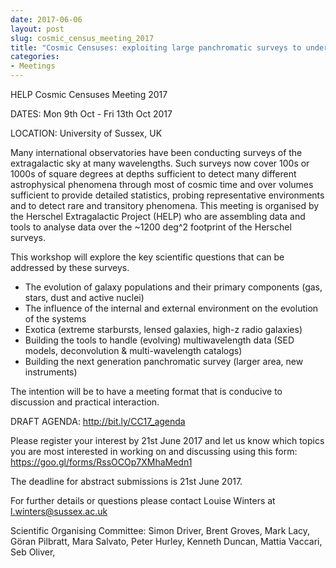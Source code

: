 ```yaml
---
date: 2017-06-06
layout: post
slug: cosmic_census_meeting_2017
title: "Cosmic Censuses: exploiting large panchromatic surveys to understand extragalactic populations"
categories:
- Meetings
---
```

HELP Cosmic Censuses Meeting 2017

DATES: Mon 9th Oct - Fri 13th Oct 2017

LOCATION: University of Sussex, UK

Many international observatories have been conducting surveys of the
extragalactic sky at many wavelengths. Such surveys now cover 100s or 1000s of
square degrees at depths sufficient to detect many different astrophysical
phenomena through most of cosmic time and over volumes sufficient to provide
detailed statistics, probing representative environments and to detect rare and
transitory phenomena. This meeting is organised by the Herschel Extragalactic
Project (HELP) who are assembling data and tools to analyse data over the ~1200
deg^2 footprint of the Herschel surveys.

This workshop will explore the key scientific questions that can be addressed by
these surveys.

- The evolution of galaxy populations and their primary components (gas, stars, dust and active nuclei)
-  The influence of the internal and external environment on the evolution of the systems
- Exotica (extreme starbursts, lensed galaxies, high-z radio galaxies)
-  Building the tools to handle (evolving) multiwavelength data (SED models, deconvolution & multi-wavelength catalogs)
- Building the next generation panchromatic survey (larger area, new instruments)

The intention will be to have a meeting format that is conducive to discussion and practical interaction.

DRAFT AGENDA: http://bit.ly/CC17_agenda

Please register your interest by 21st June 2017 and let us know which topics you are most interested in working on and discussing using this form:
<https://goo.gl/forms/RssOCOp7XMhaMedn1>

The deadline for abstract submissions is 21st June 2017.

For further details or questions please contact  Louise Winters at <l.winters@sussex.ac.uk>

Scientific Organising Committee:
Simon Driver, Brent Groves, Mark Lacy, Göran Pilbratt, Mara Salvato, Peter Hurley, Kenneth Duncan, Mattia Vaccari, Seb Oliver, 


